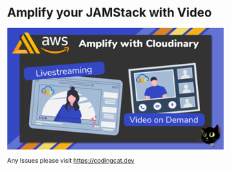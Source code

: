 # Amplify your JAMStack with Video

![Pic](tutorial/Amplify%20your%20JAMStack%20with%20Video%209e43c4db9f0e4d91b8e0e6cb4e493c8a/Amplify_with_Cloudinary.png)

Any Issues please visit https://codingcat.dev
